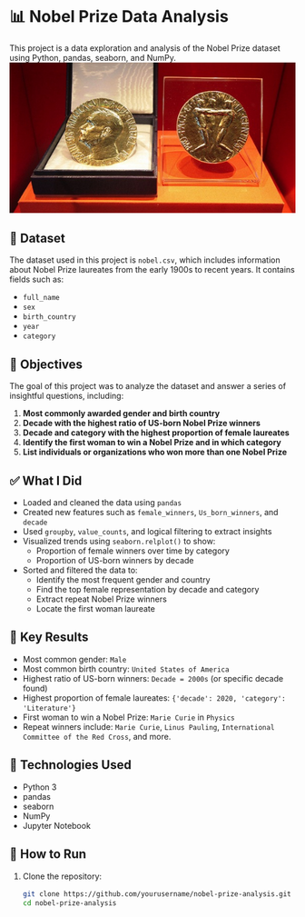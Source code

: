 # 📊 Nobel Prize Data Analysis

This project is a data exploration and analysis of the Nobel Prize dataset using Python, pandas, seaborn, and NumPy.
![nobel prize picture](nobel-prize.jpg)

## 📁 Dataset

The dataset used in this project is `nobel.csv`, which includes information about Nobel Prize laureates from the early 1900s to recent years. It contains fields such as:

- `full_name`
- `sex`
- `birth_country`
- `year`
- `category`

## 🧠 Objectives

The goal of this project was to analyze the dataset and answer a series of insightful questions, including:

1. **Most commonly awarded gender and birth country**
2. **Decade with the highest ratio of US-born Nobel Prize winners**
3. **Decade and category with the highest proportion of female laureates**
4. **Identify the first woman to win a Nobel Prize and in which category**
5. **List individuals or organizations who won more than one Nobel Prize**

## ✅ What I Did

- Loaded and cleaned the data using `pandas`
- Created new features such as `female_winners`, `Us_born_winners`, and `decade`
- Used `groupby`, `value_counts`, and logical filtering to extract insights
- Visualized trends using `seaborn.relplot()` to show:
  - Proportion of female winners over time by category
  - Proportion of US-born winners by decade
- Sorted and filtered the data to:
  - Identify the most frequent gender and country
  - Find the top female representation by decade and category
  - Extract repeat Nobel Prize winners
  - Locate the first woman laureate

## 📌 Key Results

- Most common gender: `Male`
- Most common birth country: `United States of America`
- Highest ratio of US-born winners: `Decade = 2000s` (or specific decade found)
- Highest proportion of female laureates: `{'decade': 2020, 'category': 'Literature'}`
- First woman to win a Nobel Prize: `Marie Curie` in `Physics`
- Repeat winners include: `Marie Curie`, `Linus Pauling`, `International Committee of the Red Cross`, and more.

## 🧪 Technologies Used

- Python 3
- pandas
- seaborn
- NumPy
- Jupyter Notebook

## 📂 How to Run

1. Clone the repository:
   ```bash
   git clone https://github.com/yourusername/nobel-prize-analysis.git
   cd nobel-prize-analysis
